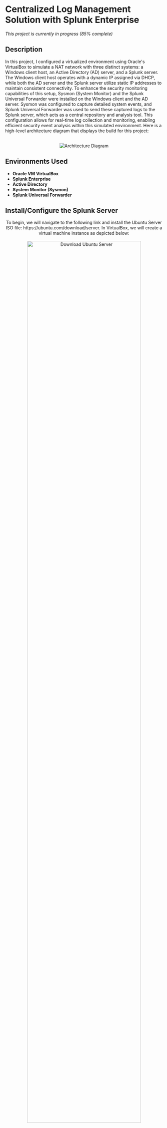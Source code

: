 <h1>Centralized Log Management Solution with Splunk Enterprise</h1>

*This project is currently in progress (85% complete)*
  
<h2>Description</h2>
In this project, I configured a virtualized environment using Oracle's VirtualBox to simulate a NAT network with three distinct systems: a Windows client host, an Active Directory (AD) server, and a Splunk server. The Windows client host operates with a dynamic IP assigned via DHCP, while both the AD server and the Splunk server utilize static IP addresses to maintain consistent connectivity. To enhance the security monitoring capabilities of this setup, Sysmon (System Monitor) and the Splunk Universal Forwarder were installed on the Windows client and the AD server. Sysmon was configured to capture detailed system events, and Splunk Universal Forwarder was used to send these captured logs to the Splunk server, which acts as a central repository and analysis tool. This configuration allows for real-time log collection and monitoring, enabling efficient security event analysis within this simulated environment. Here is a high-level architecture diagram that displays the build for this project: 
<br /> 
<br />
<p align="center"> 
<img src="https://i.imgur.com/qmPh1bq.png" alt="Architecture Diagram"/>

<h2>Environments Used </h2>

- <b>Oracle VM VirtualBox</b>
- <b>Splunk Enterprise</b>
- <b>Active Directory</b>
- <b>System Monitor (Sysmon)</b>
- <b>Splunk Universal Forwarder</b>

<h2>Install/Configure the Splunk Server</h2> 

<p align="center">
To begin, we will navigate to the following link and install the Ubuntu Server ISO file: https://ubuntu.com/download/server. In VirtualBox, we will create a virtual machine instance as depicted below: 
<br/>
<br/>
<img src="https://i.imgur.com/UnSJnSK.png" alt="Download Ubuntu Server" height=85% width=85%/>
 <br/>
 <br/>  
<img src="https://i.imgur.com/Ssk7CSu.png" alt="Ubuntu Server VM Instance" height=85% width=85%/>
<br/>
 <br/> 
We will then start up the VM instance and proceed with the installation of Ubuntu Server. Once a username and password have been configured, login to the server and run the following command to update system packages: 'sudo apt-get update && sudo apt-get upgrade -y'
 <br/>
 <br/>
<img src="https://i.imgur.com/xwwvyoV.png" alt="Install Ubuntu Server" height=85% width=85%/> 
<br/>
<br/>
<img src="https://i.imgur.com/mkvSwf7.png" alt="Update Packages" height=85% width=85%/> 
<br/>
<br/>
On our host machine, we will download Splunk Enterprise 9.2.1, and in our VirtualBox settings for the Ubuntu instance, add a shared folder with path of Splunk download: 
<br/> 
<br/>
<img src="https://i.imgur.com/2SJYZ8s.png" alt="Download Splunk Enterprise" height=85% width=85%/>
<br/>
<br/>
<img src="https://i.imgur.com/d7ZIe7K.png" alt="Add Shared Folder" height=70% width=70%/>
<br/>
<br/>
We will then navigate back to our Ubuntu server and create a directory called ‘share’ using ‘mkdir share’ command. Then. we will mount the directory to the Splunk download folder, and install Splunk using the following commands: 
<br/>
<br/>
<img src="https://i.imgur.com/Smrjm1o.png" alt="Mount Directory" height=85% width=85%/>
<br/>
<br/>
<img src="https://i.imgur.com/l40QkYv.png" alt="Install Splunk" height=85% width=85%/>

<h2>Install Splunk Universal Forwader and Sysmon</h2> 
<p align="center">
We will now install Splunk Universal Forwarder and Sysmon on both our Windows 10 client machine and our Active Directory server. Prior to this step, ensure that you have two VM instances configured for both Windows 10 and Windows Server 2019. Also, configure a static IP address for both machines to prevent IP conflicts, and confirm the configuration using the 'ipconfig' commmand. 
<br/>
<br/>
<img src="https://i.imgur.com/iBArEzk.png" alt="IPv4 Configuration" height=50% width=50%/>
<br/>
<br/>
<img src="https://i.imgur.com/t0CmsPG.png" alt="Confirm Configuration" height=70% width=70%/>
<br/>
<br/>
Once all three machines have been installed and configured, create a NAT network in VirtualBox, and add all three machines to this NAT network: 
<br/>
<br/>
<img src="https://i.imgur.com/ZkEOUDu.png" alt="Create NAT Network" height=70% width=70%/>
<br/>
<br/>
<img src="https://i.imgur.com/xcUBjLW.png" alt="Add Machines to Network" height=70% width=70%/>
<br/>
<br/>
In the Windows client machine, navigate to your preferred web browser and type the IP address of the Splunk server with ':8000' appeneded - this is added because Splunk listens on port 8000. Proceed by logging into Splunk in another tab, and download Splunk Universal Forwarder which can be found by navigating <a href="https://www.splunk.com/en_us/download/universal-forwarder.html?utm_campaign=google_amer_en_search_brand&utm_source=google&utm_medium=cpc&utm_content=Uni_Forwarder_Demo&utm_term=splunk%20universal%20forwarder&device=c&_bt=471686934615&_bm=p&_bn=g&gad_source=1&gclid=Cj0KCQjwsuSzBhCLARIsAIcdLm4oJ2ShpMfo74w6W0IWSqvvsrLsYjWbWxiPR90PO0CMyaDZLkiOMV4aAqQcEALw_wcB">here</a>. While that is installing, navigate to the following link to download Sysmon on the Windows 10 client machine: https://learn.microsoft.com/en-us/sysinternals/downloads/sysmon. 
<br/>
<br/>
<img src="https://i.imgur.com/18cNhvX.png" alt="Splunk Login Page" height=70% width=70%/>
<br/>
<br/>
<img src="https://i.imgur.com/IUTnBFr.png" alt="Splunk Universal Forwarder Setup" height=70% width=70%/>
<br/>
<br/>
<img src="https://i.imgur.com/MIvnOGN.png" alt="Install Sysmon" height=70% width=70%/>
<br/>
<br/>
Once both Splunk Universal Forwarder and Sysmon have been installed, navigate to the following path in the system's 'C://' drive:  'Program Files > SplunkUniversalForwarder > etc > system > default'. The 'inputs.conf' file is located in this folder. This file must also be duplicated in the following path: 'Program Files > SplunkUniversalForwarder > etc > system > local'. To do this, run 'Notepad' as an administrator and create the 'inputs.conf' file with the following content, ensuring to save the file to the 'local' directory: 
 <br/>
 <br/>
 <img src="https://i.imgur.com/cHem22Y.png" alt="Inputs File"/>
  <br/>
  <br/>
Be sure to restart the 'SplunkForwarder' service in Windows Services once the file has been added to the 'local' directory. Now that Splunk Universal Forwarder and Sysmon have been downloaded on the Windows 10 client machine, repeat the same process in the Windows Server 2019 VM. 

<h2>Test Splunk Forwarding Configuration</h2> 
 <p align="center">
Once  Splunk Universal Forwarder and Sysmon have been installed on both machines, login to Splunk Enterprise on both the Windows 10 client and Windows Server machines, using the IP address of the Splunk server and port 8000. Once logged in, navigate to: 'Settings > Indexes > New Index' and create a new index called 'endpoint'. Then,  we will setup the Splunk server to receive data by navigating to: 'Settings > Forwarding and receiving > Configure receiving > New receiving port', and type the port ‘9997’. 
 <br/>
 <br/>
 <img src="https://i.imgur.com/10PDKcY.png" alt="Splunk Enterprise Login"/>
  <br/>
  <br/>
 <img src="https://i.imgur.com/scZaQ8n.png" alt="Configure Receiving Port"/>
 <br/>
 <br/>
Once this is configured, use the search ‘index=endpoint’ in Splunk to test that it is working correctly. There should be two hosts: one for the client machine, and one for the Windows Server machine: 
<br/>
 <br/>
 <img src="https://i.imgur.com/c75ddnz.png" alt="Splunk Confirmation"/>

<h2>Install Active Directory:</h2>
*In progress*
<h2>Key takeaways:</h2>
*In progress*
<p align="center">
<!--
 ```diff
- text in red
+ text in green
! text in orange
# text in gray
@@ text in purple (and bold)@@
```
--!>

